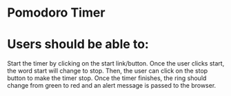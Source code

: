 # Pomodoro Timer

# Users should be able to:

Start the timer by clicking on the start link/button.
Once the user clicks start, the word start will change to stop. Then, the user can click on the stop button to make the timer stop.
Once the timer finishes, the ring should change from green to red and an alert message is passed to the browser.

